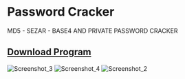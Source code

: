 # Password Cracker
 MD5 - SEZAR - BASE4 AND PRIVATE PASSWORD CRACKER
 
 ## <a href="https://drive.google.com/file/d/1WmYYjkJelRP-SNm3O4QyiIn91NVCNkjf/view?usp=sharing"> Download Program</a>


![Screenshot_3](https://user-images.githubusercontent.com/32311900/86968561-0c4e1680-c175-11ea-8fd8-f9ff72286885.png)
![Screenshot_4](https://user-images.githubusercontent.com/32311900/86968563-0d7f4380-c175-11ea-964a-c218c3e5bc84.png)
![Screenshot_2](https://user-images.githubusercontent.com/32311900/86968565-0d7f4380-c175-11ea-9327-97676af29d15.png)
